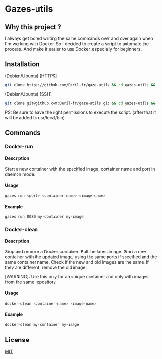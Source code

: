 # Gazes-utils

## Why this project ?
I always get bored writing the same commands over and over again when I'm working with Docker.
So I decided to create a script to automate the process. 
And make it easier to use Docker, especially for beginners.
## Installation

(Debian/Ubuntu) [HTTPS]
```bash
git clone https://github.com/Deril-fr/gaze-utils && cd gazes-utils && ./setup.sh
```

(Debian/Ubuntu) [SSH]
```bash
git clone git@github.com:Deril-fr/gaze-utils.git && cd gazes-utils && ./setup.sh
```

PS: Be sure to have the right permissions to execute the script. (after that it will be added to usr/local/bin)

## Commands

### Docker-run

#### Description
Start a new container with the specified image, container name and port in daemon mode.

#### Usage
```bash
gazes run <port> <container-name> <image-name>
```
#### Example
```bash
gazes run 8080 my-container my-image
```

### Docker-clean

#### Description
Stop and remove a Docker container.
Pull the latest image.
Start a new container with the updated image, using the same ports if specified and the same container name.
Check if the new and old images are the same.
If they are different, remove the old image.


[WARNING]: Use this only for an unique container and only with images from the same repository.

#### Usage
```bash
docker-clean <container-name> <image-name>
```
#### Example
```bash
docker-clean my-container my-image
```

## License  
[MIT](https://choosealicense.com/licenses/mit/)
